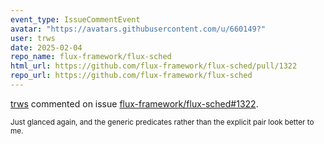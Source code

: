 ```yaml
---
event_type: IssueCommentEvent
avatar: "https://avatars.githubusercontent.com/u/660149?"
user: trws
date: 2025-02-04
repo_name: flux-framework/flux-sched
html_url: https://github.com/flux-framework/flux-sched/pull/1322
repo_url: https://github.com/flux-framework/flux-sched
---
```


<a href='https://github.com/trws' target='_blank'>trws</a> commented on issue <a href='https://github.com/flux-framework/flux-sched/pull/1322' target='_blank'>flux-framework/flux-sched#1322</a>.

<small>Just glanced again, and the generic predicates rather than the explicit pair look better to me. 